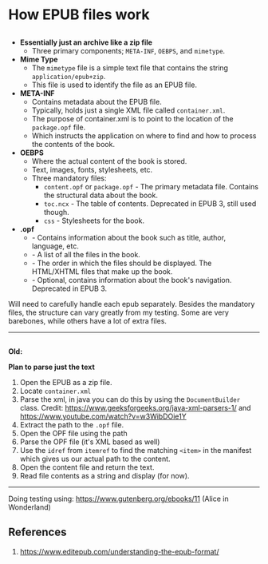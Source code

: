 # How EPUB files work

##
- **Essentially just an archive like a zip file**
    - Three primary components; `META-INF`, `OEBPS`, and `mimetype`.
- **Mime Type**
    - The `mimetype` file is a simple text file that contains the string `application/epub+zip`.
    - This file is used to identify the file as an EPUB file.
- **META-INF**
  - Contains metadata about the EPUB file.
  - Typically, holds just a single XML file called `container.xml`.
  - The purpose of container.xml is to point to the location of the `package.opf` file.
  - Which instructs the application on where to find and how to process the contents of the book.
- **OEBPS**
  - Where the actual content of the book is stored.
  - Text, images, fonts, stylesheets, etc.
  - Three mandatory files:
    - `content.opf` or `package.opf` - The primary metadata file. Contains the structural data about the book.
    - `toc.ncx` - The table of contents. Deprecated in EPUB 3, still used though.
    - `css` - Stylesheets for the book.
- **.opf**
    -  <metadata> - Contains information about the book such as title, author, language, etc.
    -  <manifest> - A list of all the files in the book.
    -  <spine> - The order in which the files should be displayed. The HTML/XHTML files that make up the book.
    -  <guide> - Optional, contains information about the book's navigation. Deprecated in EPUB 3.
    
Will need to carefully handle each epub separately. Besides the mandatory files, the structure can vary greatly from my testing. 
Some are very barebones, while others have a lot of extra files.

---

##
**Old:**

**Plan to parse just the text**
1. Open the EPUB as a zip file.
2. Locate `container.xml`
3. Parse the xml, in java you can do this by using the `DocumentBuilder` class. Credit: https://www.geeksforgeeks.org/java-xml-parsers-1/ and https://www.youtube.com/watch?v=w3WibDOie1Y
4. Extract the path to the `.opf` file.
5. Open the OPF file using the path
6. Parse the OPF file (it's XML based as well)
7. Use the `idref` from `itemref` to find the matching `<item>` in the manifest which gives us our actual path to the content.
8. Open the content file and return the text.
9. Read file contents as a string and display (for now).

---

Doing testing using: https://www.gutenberg.org/ebooks/11 (Alice in Wonderland)


## References
1. https://www.editepub.com/understanding-the-epub-format/